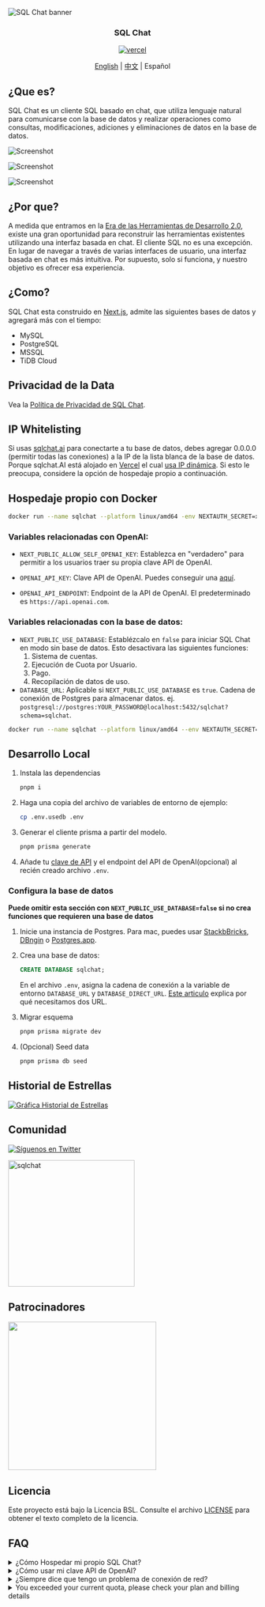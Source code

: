 ![SQL Chat banner](https://raw.githubusercontent.com/sqlchat/sqlchat/main/public/banner.webp)

<div align="center">
  <h3>SQL Chat</h3>
  <a href="https://vercel.com/new/clone?repository-url=https%3A%2F%2Fgithub.com%2Fsqlchat%2Fsqlchat&env=OPENAI_API_KEY">
    <img src="https://img.shields.io/badge/deploy%20on-Vercel-brightgreen.svg?style=for-the-badge&logo=vercel" alt="vercel">
  </a>
  <p><a href="README.md">English</a> | <a href="README.zh-CN.md">中文</a> | Español</p>
</div>

## ¿Que es?

SQL Chat es un cliente SQL basado en chat, que utiliza lenguaje natural para comunicarse con la base de datos y realizar operaciones como consultas, modificaciones, adiciones y eliminaciones de datos en la base de datos.

![Screenshot](https://raw.githubusercontent.com/sqlchat/sqlchat/main/public/screenshot1.webp)

![Screenshot](https://raw.githubusercontent.com/sqlchat/sqlchat/main/public/screenshot2.webp)

![Screenshot](https://raw.githubusercontent.com/sqlchat/sqlchat/main/public/screenshot3.webp)

## ¿Por que?

A medida que entramos en la [Era de las Herramientas de Desarrollo 2.0](https://www.sequoiacap.com/article/ai-powered-developer-tools/),
existe una gran oportunidad para reconstruir las herramientas existentes utilizando una interfaz basada en chat. El cliente SQL
no es una excepción. En lugar de navegar a través de varias interfaces de usuario, una interfaz basada en chat es
más intuitiva. Por supuesto, solo si funciona, y nuestro objetivo es ofrecer esa experiencia.

## ¿Como?

SQL Chat esta construido en [Next.js](https://nextjs.org/), admite las siguientes bases de datos y agregará más con el tiempo:

- MySQL
- PostgreSQL
- MSSQL
- TiDB Cloud

## Privacidad de la Data

Vea la [Política de Privacidad de SQL Chat](https://sqlchat.ai/privacy).

## IP Whitelisting

Si usas [sqlchat.ai](https://sqlchat.ai) para conectarte a tu base de datos, debes agregar 0.0.0.0 (permitir todas las conexiones) a la IP de la lista blanca de la base de datos. Porque sqlchat.AI está alojado en
[Vercel](https://vercel.com/) el cual [usa IP dinámica](https://vercel.com/guides/how-to-allowlist-deployment-ip-address). Si esto le preocupa, considere la opción de hospedaje propio a continuación.

## Hospedaje propio con Docker

```bash
docker run --name sqlchat --platform linux/amd64 -env NEXTAUTH_SECRET=xxx -p 3000:3000 sqlchat/sqlchat
```

### Variables relacionadas con OpenAI:

- `NEXT_PUBLIC_ALLOW_SELF_OPENAI_KEY`: Establezca en "verdadero" para permitir a los usuarios traer su propia clave API de OpenAI.

- `OPENAI_API_KEY`: Clave API de OpenAI. Puedes conseguir una [aquí](https://beta.openai.com/docs/developer-quickstart/api-keys).

- `OPENAI_API_ENDPOINT`: Endpoint de la API de OpenAI. El predeterminado es `https://api.openai.com`.

### Variables relacionadas con la base de datos:

- `NEXT_PUBLIC_USE_DATABASE`: Establézcalo en `false` para iniciar SQL Chat en modo sin base de datos. Esto
  desactivara las siguientes funciones:
  1. Sistema de cuentas.
  2. Ejecución de Cuota por Usuario.
  3. Pago.
  4. Recopilación de datos de uso.
- `DATABASE_URL`: Aplicable si `NEXT_PUBLIC_USE_DATABASE` es `true`. Cadena de conexión de Postgres para almacenar datos. ej. `postgresql://postgres:YOUR_PASSWORD@localhost:5432/sqlchat?schema=sqlchat`.

```bash
docker run --name sqlchat --platform linux/amd64 --env NEXTAUTH_SECRET=xxx --env OPENAI_API_KEY=yyy --env OPENAI_API_ENDPOINT=zzz -p 3000:3000 sqlchat/sqlchat
```

## Desarrollo Local

1. Instala las dependencias

   ```bash
   pnpm i
   ```

1. Haga una copia del archivo de variables de entorno de ejemplo:

   ```bash
   cp .env.usedb .env
   ```

1. Generar el cliente prisma a partir del modelo.

   ```bash
   pnpm prisma generate
   ```

1. Añade tu [clave de API](https://platform.openai.com/account/api-keys) y el endpoint del API de OpenAI(opcional) al recién creado archivo `.env`.

### Configura la base de datos

**Puede omitir esta sección con `NEXT_PUBLIC_USE_DATABASE=false` si no crea funciones que requieren una base de datos**

1. Inicie una instancia de Postgres. Para mac, puedes usar [StackbBricks](https://stackbricks.app/), [DBngin](https://dbngin.com/) o [Postgres.app](https://postgresapp.com/).

1. Crea una base de datos:

   ```sql
   CREATE DATABASE sqlchat;
   ```

   En el archivo `.env`, asigna la cadena de conexión a la variable de entorno `DATABASE_URL` y `DATABASE_DIRECT_URL`. [Este articulo](https://www.prisma.io/docs/data-platform/data-proxy/prisma-cli-with-data-proxy#set-a-direct-database-connection-url-in-your-prisma-schema) explica por qué necesitamos dos URL.

1. Migrar esquema

   ```bash
   pnpm prisma migrate dev
   ```

1. (Opcional) Seed data

   ```bash
   pnpm prisma db seed
   ```

## Historial de Estrellas

[![Gráfica Historial de Estrellas](https://api.star-history.com/svg?repos=sqlchat/sqlchat&type=Date)](https://star-history.com/#sqlchat/sqlchat&Date)

## Comunidad

[![Síguenos en Twitter](https://img.shields.io/badge/Follow%20us%20on%20Twitter-1DA1F2?style=for-the-badge&logo=twitter&labelColor=EEEEEE)](https://twitter.com/Bytebase)

<img width="256" src="https://raw.githubusercontent.com/sqlchat/sqlchat/main/public/wechat-qrcode.webp" alt="sqlchat">

## Patrocinadores

<p>
  <a href="https://www.bytebase.com">
    <img src="https://raw.githubusercontent.com/sqlchat/sqlchat/main/public/bytebase.webp" width=300>
  </a>
</p>

## Licencia

Este proyecto está bajo la Licencia BSL. Consulte el archivo [LICENSE](LICENSE) para obtener el texto completo de la licencia.

## FAQ

<details><summary>¿Cómo Hospedar mi propio SQL Chat?</summary>
<p>

- Puede implementar SQL Chat en Vercel con un solo clic

  <a href="https://vercel.com/new/clone?repository-url=https%3A%2F%2Fgithub.com%2Fsqlchat%2Fsqlchat&env=OPENAI_API_KEY"><img src="https://img.shields.io/badge/deploy%20on-Vercel-brightgreen.svg?style=for-the-badge&logo=vercel" alt="vercel"></a>

- Puede implementar su SQL Chat con docker en segundos

  ```bash
  docker run --name sqlchat --platform linux/amd64 -p 3000:3000 sqlchat/sqlchat
  ```

</p>
</details>

<details><summary>¿Cómo usar mi clave API de OpenAI?</summary>
<p>

- Puede configurar la `OPENAI_API_KEY` como una variable de entorno.

  ```bash
  docker run --name sqlchat --platform linux/amd64 --env OPENAI_API_KEY=xxx -p 3000:3000 sqlchat/sqlchat
  ```

- Puede configurar la `OPENAI_API_KEY` en el cuadro de diálogo de la configuración.

</p>
</details>

<details><summary>¿Siempre dice que tengo un problema de conexión de red?</summary>
<p>

Asegúrese de tener una conexión de red estable que pueda acceder al endpoint de la API de OpenAI.

```bash
ping api.openai.com
```

Si no puede acceder al endpoint de la API de OpenAI, puede intentar configurar el `OPENAI_API_ENDPOINT` en la UI o como una variable de entorno.

</p>
</details>

<details><summary>You exceeded your current quota, please check your plan and billing details</summary>
<p>

![openai quota](https://raw.githubusercontent.com/sqlchat/sqlchat/main/public/error-exceed-openai-quota.webp)

Su clave OpenAI se ha quedado sin cuota. Por favor revise su [cuenta de OpenAI ](https://platform.openai.com/account/api-keys).

</p>
</details>

